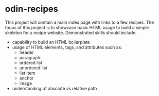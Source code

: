 # odin-recipes
This project will contain a main index page with links to a few recipes. The focus of this project is to showcase basic HTML usage to build a simple skeleton for a recipe website. Demonstrated skills should include:
- capability to build an HTML boilerplate
- usage of HTML elements, tags, and attributes such as:
  * header
  * paragraph
  * ordered list
  * unordered list
  * list item
  * anchor
  * image
- understanding of absolute vs relative path